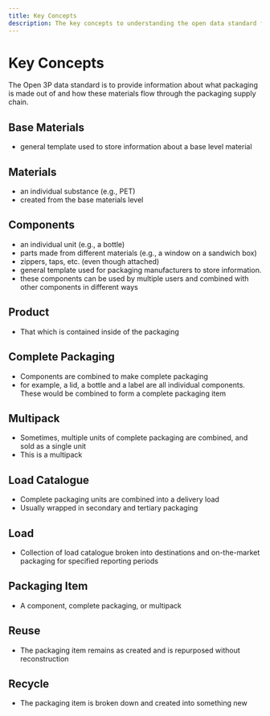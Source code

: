 ```yaml
---
title: Key Concepts
description: The key concepts to understanding the open data standard for the packaging value chain.
---
```


# Key Concepts

The Open 3P data standard is to provide information about what packaging is made out of and how these materials flow through the packaging supply chain.

## Base Materials
- general template used to store information about a base level material

## Materials
- an individual substance (e.g., PET)
- created from the base materials level

## Components
- an individual unit (e.g., a bottle)
- parts made from different materials (e.g., a window on a sandwich box)
- zippers, taps, etc. (even though attached)
- general template used for packaging manufacturers to store information.
- these components can be used by multiple users and combined with other components in different ways

## Product
- That which is contained inside of the packaging

## Complete Packaging
- Components are combined to make complete packaging
- for example, a lid, a bottle and a label are all individual components. These would be combined to form a complete packaging item

## Multipack
- Sometimes, multiple units of complete packaging are combined, and sold as a single unit
- This is a multipack

## Load Catalogue
- Complete packaging units are combined into a delivery load
- Usually wrapped in secondary and tertiary packaging 

## Load
- Collection of load catalogue broken into destinations and on-the-market packaging for specified reporting periods

## Packaging Item
- A component, complete packaging, or multipack 

## Reuse
- The packaging item remains as created and is repurposed without reconstruction

## Recycle
- The packaging item is broken down and created into something new


